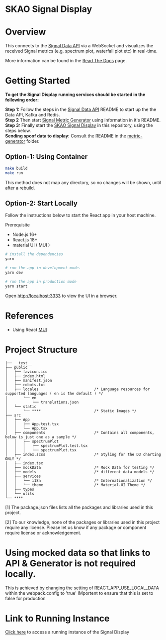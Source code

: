 # SKAO Signal Display

# Overview

This connects to the [Signal Data API](https://gitlab.com/ska-telescope/ska-sdp-qa-data-api) via a WebSocket and visualizes the received Signal metrics (e.g, spectrum plot, waterfall plot etc) in real-time.

More information can be found in the [Read The Docs](https://developer.skao.int/projects/ska-sdp-qa-data-api/en/latest/index.html) page.

# Getting Started

**To get the Signal Display running services should be started in the following order:**

**Step 1:** Follow the steps in the [Signal Data API](https://gitlab.com/ska-telescope/ska-sdp-qa-data-api) README to start up the the Data API, Kafka and Redis.\
**Step 2** Then start [Signal Metric Generator](https://gitlab.com/ska-telescope/ska-sdp-qa-metric-generator) using information in it's README.\
**Step 3:** Finally start the [SKAO Signal Display](https://gitlab.com/ska-telescope/sdp/ska-sdp-qa-display) in this repository, using the steps below.\
**Sending spoof data to display:** Consult the README in the [metric-generator](https://gitlab.com/ska-telescope/ska-sdp-qa-metric-generator/-/tree/main/metric-generator) folder.

## Option-1: Using Container

```bash
make build
make run
```

This method does not map any directory, so no changes will be shown, until after a rebuild.

## Option-2: Start Locally

Follow the instructions below to start the React app in your host machine.

Prerequisite

- Node.js 16+
- React.js 18+
- material UI ( MUI )

```bash
# install the dependencies
yarn

# run the app in development mode.
yarn dev

# run the app in production mode
yarn start
```

Open [http://localhost:3333](http://localhost:3333) to view the UI in a browser.

# References

- Using React [MUI](https://mui.com)

# Project Structure

```
├── __test__
├── public
│   ├── favicon.ico
│   ├── index.html
│   ├── manifest.json
│   ├── robots.txt
│   ├── locales                         /* Language resources for supported languages ( en is the default ) */
│       └── en
│           └── translations.json
│   └── static
│       └── ****                        /* Static Images */
├── src
│   ├── App
│   │   ├── App.test.tsx
│   │   └── App.tsx
│   ├── components                      /* Contains all components, below is just one as a sample */
│   │   ├── spectrumPlot
│   │   │   ├── spectrumPlot.test.tsx
│   │   │   └── spectrumPlot.tsx
│   ├── index.scss                      /* Styling for the D3 charting ONLY */
│   ├── index.tsx
│   ├── mockData                        /* Mock Data for testing */
│   ├── models                          /* different data models */
│   ├── services
│   │   └── i18n                        /* Internationalization */
│   │   └── theme                       /* Material-UI Theme */
│   ├── types
│   └── utils
└── ****
```

[1] The package.json files lists all the packages and libraries used in this project.

[2] To our knowledge, none of the packages or libraries used in this project require any license. Please let us know if any package or component require license or acknowledgement.

# Using mocked data so that links to API & Generator is not required locally.

This is achieved by changing the setting of REACT_APP_USE_LOCAL_DATA within the webpack.config to 'true'
IMportent to ensure that this is set to false for production

# Link to Running Instance

[Click here](https://sdhp.stfc.skao.int/dp-naledi/qa/display/) to access a running instance of the Signal Display
